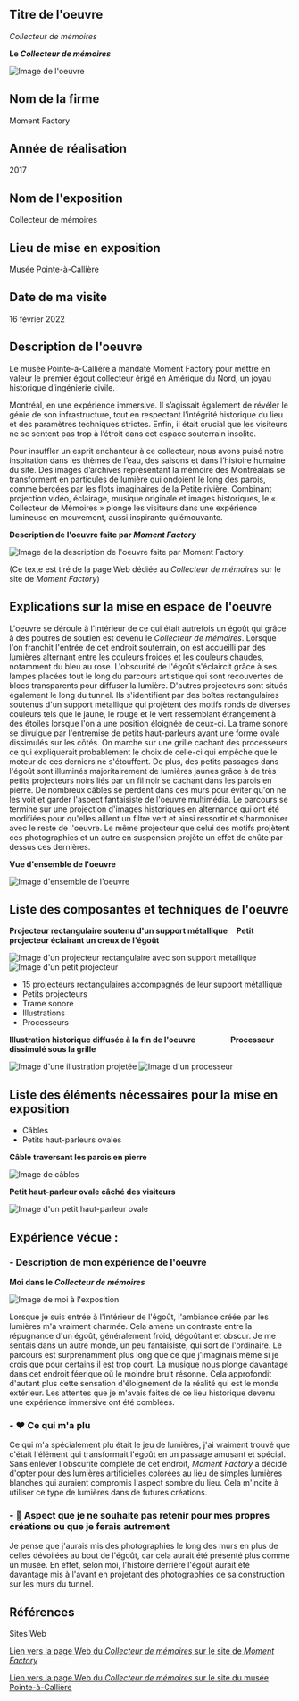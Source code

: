  ## Titre de l'oeuvre 
 
 *Collecteur de mémoires*
 
 **Le *Collecteur de mémoires***
 
 ![Image de l'oeuvre](medias/photographies/photo_egout.jpg)

 ## Nom de la firme
 
 Moment Factory

 ## Année de réalisation
 
 2017

 ## Nom de l'exposition 
 
 Collecteur de mémoires

 ## Lieu de mise en exposition
 
 Musée Pointe-à-Callière

 ## Date de ma visite
 
 16 février 2022

 ## Description de l'oeuvre

Le musée Pointe-à-Callière a mandaté Moment Factory pour mettre en valeur le premier égout collecteur érigé en Amérique du Nord, un joyau historique d’ingénierie civile.

Montréal, en une expérience immersive. Il s’agissait également de révéler le génie de son infrastructure, tout en respectant l’intégrité historique du lieu et des paramètres techniques strictes. Enfin, il était crucial que les visiteurs ne se sentent pas trop à l’étroit dans cet espace souterrain insolite.

Pour insuffler un esprit enchanteur à ce collecteur, nous avons puisé notre inspiration dans les thèmes de l’eau, des saisons et dans l’histoire humaine du site. Des images d’archives représentant la mémoire des Montréalais se transforment en particules de lumière qui ondoient le long des parois, comme bercées par les flots imaginaires de la Petite rivière. Combinant projection vidéo, éclairage, musique originale et images historiques, le « Collecteur de Mémoires » plonge les visiteurs dans une expérience lumineuse en mouvement, aussi inspirante qu’émouvante.

**Description de l'oeuvre faite par *Moment Factory***

![Image de la description de l'oeuvre faite par *Moment Factory*](medias/photographies/photo_description_oeuvre.png)

(Ce texte est tiré de la page Web dédiée au *Collecteur de mémoires* sur le site de *Moment Factory*)

 ## Explications sur la mise en espace de l'oeuvre 
 
 L'oeuvre se déroule à l'intérieur de ce qui était autrefois un égoût qui grâce à des poutres de soutien est devenu le *Collecteur de mémoires*. Lorsque l'on franchit l'entrée de cet endroit souterrain, on est accueilli par des lumières alternant entre les couleurs froides et les couleurs chaudes, notamment du bleu au rose. L'obscurité de l'égoût s'éclaircit grâce à ses lampes placées tout le long du parcours artistique qui sont recouvertes de blocs transparents pour diffuser la lumière. D'autres projecteurs sont situés également le long du tunnel. Ils s'identifient par des boîtes rectangulaires soutenus d'un support métallique qui projètent des motifs ronds de diverses couleurs tels que le jaune, le rouge et le vert ressemblant étrangement à des étoiles lorsque l'on a une position éloignée de ceux-ci. La trame sonore se divulgue par l'entremise de petits haut-parleurs ayant une forme ovale dissimulés sur les côtés. On marche sur une grille cachant des processeurs ce qui expliquerait probablement le choix de celle-ci qui empêche que le moteur de ces derniers ne s'étouffent. De plus, des petits passages dans l'égoût sont illuminés majoritairement de lumières jaunes grâce à de très petits projecteurs noirs liés par un fil noir se cachant dans les parois en pierre. De nombreux câbles se perdent dans ces murs pour éviter qu'on ne les voit et garder l'aspect fantaisiste de l'oeuvre multimédia. Le parcours se termine sur une projection d'images historiques en alternance qui ont été modifiées pour qu'elles aillent un filtre vert et ainsi ressortir et s'harmoniser avec le reste de l'oeuvre. Le même projecteur que celui des motifs projètent ces photographies et un autre en suspension projète un effet de chûte par-dessus ces dernières.  
 
**Vue d'ensemble de l'oeuvre**  
 
  ![Image d'ensemble de l'oeuvre](medias/photographies/photo_egout_2.jpg)

 ## Liste des composantes et techniques de l'oeuvre 
 
 **Projecteur rectangulaire soutenu d'un support métallique** &nbsp; &nbsp;**Petit projecteur éclairant un creux de l'égoût**
 
 ![Image d'un projecteur rectangulaire avec son support métallique](medias/photographies/photo_projecteur.jpg)
 ![Image d'un petit projecteur](medias/photographies/photo_petit_projecteur.jpg)
 
 - 15 projecteurs rectangulaires accompagnés de leur support métallique
 - Petits projecteurs
 - Trame sonore 
 - Illustrations
 - Processeurs

**Illustration historique diffusée à la fin de l'oeuvre**  &nbsp; &nbsp; &nbsp; &nbsp; &nbsp; &nbsp; &nbsp; &nbsp;**Processeur dissimulé sous la grille**

![Image d'une illustration projetée](medias/photographies/photo_illustration.jpg)
![Image d'un processeur](medias/photographies/photo_processeur.jpg)

 ## Liste des éléments nécessaires pour la mise en exposition 
 
 - Câbles
 - Petits haut-parleurs ovales

**Câble traversant les parois en pierre**

![Image de câbles](medias/photographies/photo_cable.jpg)

**Petit haut-parleur ovale câché des visiteurs**

![Image d'un petit haut-parleur ovale](medias/photographies/photo_haut_parleur.jpg)

 ## Expérience vécue :

 ### - Description de mon expérience de l'oeuvre 
 
 **Moi dans le *Collecteur de mémoires***
 
 ![Image de moi à l'exposition](medias/photographies/photo_moi.jpg)
 
Lorsque je suis entrée à l'intérieur de l'égoût, l'ambiance créée par les lumières m'a vraiment charmée. Cela amène un contraste entre la répugnance d'un égoût, généralement froid, dégoûtant et obscur. Je me sentais dans un autre monde, un peu fantaisiste, qui sort de l'ordinaire. Le parcours est surprenamment plus long que ce que j'imaginais même si je crois que pour certains il est trop court. La musique nous plonge davantage dans cet endroit féerique où le moindre bruit résonne. Cela approfondit d'autant plus cette sensation d'éloignement de la réalité qui est le monde extérieur. Les attentes que je m'avais faites de ce lieu historique devenu une expérience immersive ont été comblées. 

 ### - ❤️ Ce qui m'a plu
 
Ce qui m'a spécialement plu était le jeu de lumières, j'ai vraiment trouvé que c'était l'élément qui transformait l'égoût en un passage amusant et spécial. Sans enlever l'obscurité complète de cet endroit, *Moment Factory* a décidé d'opter pour des lumières artificielles colorées au lieu de simples lumières blanches qui auraient compromis l'aspect sombre du lieu. Cela m'incite à utiliser ce type de lumières dans de futures créations. 

 ### - 🤔 Aspect que je ne souhaite pas retenir pour mes propres créations ou que je ferais autrement 
 
 Je pense que j'aurais mis des photographies le long des murs en plus de celles dévoilées au bout de l'égoût, car cela aurait été présenté plus comme un musée. En effet, selon moi, l'histoire derrière l'égoût aurait été davantage mis à l'avant en projetant des photographies de sa construction sur les murs du tunnel. 
 
 ## Références
 
 Sites Web
 
 [Lien vers la page Web du *Collecteur de mémoires* sur le site de *Moment Factory*](https://momentfactory.com/projets/tous/tous/collecteur-de-memoires)
 
 [Lien vers la page Web du *Collecteur de mémoires* sur le site du musée Pointe-à-Callière](https://pacmusee.qc.ca/fr/expositions/detail/collecteur-de-memoires/)
